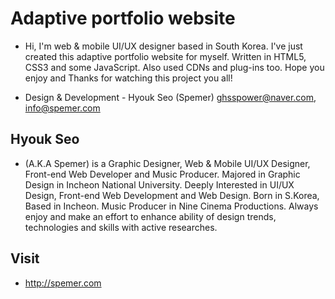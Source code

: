 # Adaptive portfolio website

- Hi, I'm web & mobile UI/UX designer based in South Korea. I've just created this adaptive portfolio website for myself. Written in HTML5, CSS3 and some JavaScript. Also used CDNs and plug-ins too. Hope you enjoy and Thanks for watching this project you all!

- Design & Development - Hyouk Seo (Spemer)
  ghsspower@naver.com, info@spemer.com





## Hyouk Seo

- (A.K.A Spemer) is a Graphic Designer, Web & Mobile UI/UX Designer, Front-end Web Developer and Music Producer. Majored in Graphic Design in Incheon National University. Deeply Interested in UI/UX Design, Front-end Web Development and Web Design. Born in S.Korea, Based in Incheon. Music Producer in Nine Cinema Productions. Always enjoy and make an effort to enhance ability of design trends, technologies and skills with active researches.





## Visit
- http://spemer.com


